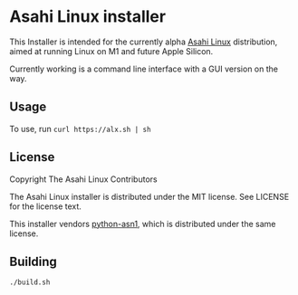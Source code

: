 # Asahi Linux installer

This Installer is intended for the currently alpha [Asahi Linux](https://asahilinux.org) distribution, aimed at running Linux on M1 and future Apple Silicon.

Currently working is a command line interface with a GUI version on the way.

## Usage

To use, run
`curl https://alx.sh | sh`





## License

Copyright The Asahi Linux Contributors

The Asahi Linux installer is distributed under the MIT license. See LICENSE for the license text.

This installer vendors [python-asn1](https://github.com/andrivet/python-asn1), which is distributed under the same license.

## Building

`./build.sh`

